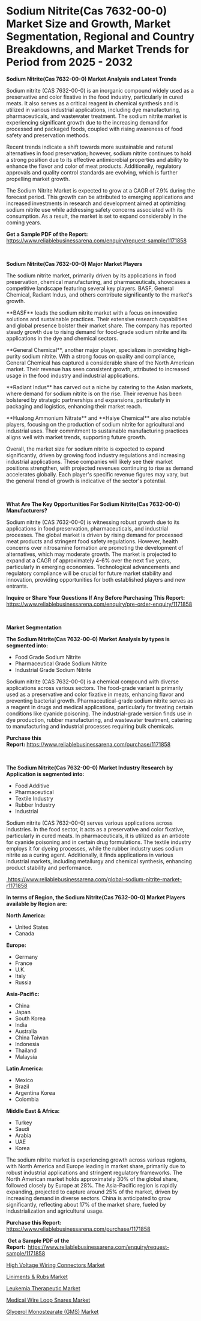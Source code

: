 <p><h1>Sodium Nitrite(Cas 7632-00-0) Market Size and Growth, Market Segmentation, Regional and Country Breakdowns, and Market Trends for Period from 2025 -  2032</h1></p><p><strong>Sodium Nitrite(Cas 7632-00-0) Market Analysis and Latest Trends</strong></p>
<p><p>Sodium nitrite (CAS 7632-00-0) is an inorganic compound widely used as a preservative and color fixative in the food industry, particularly in cured meats. It also serves as a critical reagent in chemical synthesis and is utilized in various industrial applications, including dye manufacturing, pharmaceuticals, and wastewater treatment. The sodium nitrite market is experiencing significant growth due to the increasing demand for processed and packaged foods, coupled with rising awareness of food safety and preservation methods.</p><p>Recent trends indicate a shift towards more sustainable and natural alternatives in food preservation; however, sodium nitrite continues to hold a strong position due to its effective antimicrobial properties and ability to enhance the flavor and color of meat products. Additionally, regulatory approvals and quality control standards are evolving, which is further propelling market growth.</p><p>The Sodium Nitrite Market is expected to grow at a CAGR of 7.9% during the forecast period. This growth can be attributed to emerging applications and increased investments in research and development aimed at optimizing sodium nitrite use while addressing safety concerns associated with its consumption. As a result, the market is set to expand considerably in the coming years.</p></p>
<p><strong>Get a Sample PDF of the Report:&nbsp;</strong> <a href="https://www.reliablebusinessarena.com/enquiry/request-sample/1171858?utm_campaign=2264&utm_medium=2&utm_source=Github&utm_content=ia&utm_term=02022025&utm_id=sodium-nitritecas-7632-00-0">https://www.reliablebusinessarena.com/enquiry/request-sample/1171858</a></p>
<p>&nbsp;</p>
<p><strong>Sodium Nitrite(Cas 7632-00-0) Major Market Players</strong></p>
<p><p>The sodium nitrite market, primarily driven by its applications in food preservation, chemical manufacturing, and pharmaceuticals, showcases a competitive landscape featuring several key players. BASF, General Chemical, Radiant Indus, and others contribute significantly to the market's growth.</p><p>**BASF** leads the sodium nitrite market with a focus on innovative solutions and sustainable practices. Their extensive research capabilities and global presence bolster their market share. The company has reported steady growth due to rising demand for food-grade sodium nitrite and its applications in the dye and chemical sectors.</p><p>**General Chemical**, another major player, specializes in providing high-purity sodium nitrite. With a strong focus on quality and compliance, General Chemical has captured a considerable share of the North American market. Their revenue has seen consistent growth, attributed to increased usage in the food industry and industrial applications.</p><p>**Radiant Indus** has carved out a niche by catering to the Asian markets, where demand for sodium nitrite is on the rise. Their revenue has been bolstered by strategic partnerships and expansions, particularly in packaging and logistics, enhancing their market reach.</p><p>**Hualong Ammonium Nitrate** and **Haiye Chemical** are also notable players, focusing on the production of sodium nitrite for agricultural and industrial uses. Their commitment to sustainable manufacturing practices aligns well with market trends, supporting future growth.</p><p>Overall, the market size for sodium nitrite is expected to expand significantly, driven by growing food industry regulations and increasing industrial applications. These companies will likely see their market positions strengthen, with projected revenues continuing to rise as demand accelerates globally. Each player's specific revenue figures may vary, but the general trend of growth is indicative of the sector's potential.</p></p>
<p>&nbsp;</p>
<p><strong>What Are The Key Opportunities For Sodium Nitrite(Cas 7632-00-0) Manufacturers?</strong></p>
<p><p>Sodium nitrite (CAS 7632-00-0) is witnessing robust growth due to its applications in food preservation, pharmaceuticals, and industrial processes. The global market is driven by rising demand for processed meat products and stringent food safety regulations. However, health concerns over nitrosamine formation are promoting the development of alternatives, which may moderate growth. The market is projected to expand at a CAGR of approximately 4-6% over the next five years, particularly in emerging economies. Technological advancements and regulatory compliance will be crucial for future market stability and innovation, providing opportunities for both established players and new entrants.</p></p>
<p><strong>Inquire or Share Your Questions If Any Before Purchasing This Report:</strong> <a href="https://www.reliablebusinessarena.com/enquiry/pre-order-enquiry/1171858?utm_campaign=2264&utm_medium=2&utm_source=Github&utm_content=ia&utm_term=02022025&utm_id=sodium-nitritecas-7632-00-0">https://www.reliablebusinessarena.com/enquiry/pre-order-enquiry/1171858</a></p>
<p>&nbsp;</p>
<p><strong>Market Segmentation</strong></p>
<p><strong>The Sodium Nitrite(Cas 7632-00-0) Market Analysis by types is segmented into:</strong></p>
<p><ul><li>Food Grade Sodium Nitrite</li><li>Pharmaceutical Grade Sodium Nitrite</li><li>Industrial Grade Sodium Nitrite</li></ul></p>
<p><p>Sodium nitrite (CAS 7632-00-0) is a chemical compound with diverse applications across various sectors. The food-grade variant is primarily used as a preservative and color fixative in meats, enhancing flavor and preventing bacterial growth. Pharmaceutical-grade sodium nitrite serves as a reagent in drugs and medical applications, particularly for treating certain conditions like cyanide poisoning. The industrial-grade version finds use in dye production, rubber manufacturing, and wastewater treatment, catering to manufacturing and industrial processes requiring bulk chemicals.</p></p>
<p><strong>Purchase this Report:&nbsp;</strong><a href="https://www.reliablebusinessarena.com/purchase/1171858?utm_campaign=2264&utm_medium=2&utm_source=Github&utm_content=ia&utm_term=02022025&utm_id=sodium-nitritecas-7632-00-0">https://www.reliablebusinessarena.com/purchase/1171858</a></p>
<p>&nbsp;</p>
<p><strong>The Sodium Nitrite(Cas 7632-00-0) Market Industry Research by Application is segmented into:</strong></p>
<p><ul><li>Food Additive</li><li>Pharmaceutical</li><li>Textile Industry</li><li>Rubber Industry</li><li>Industrial</li></ul></p>
<p><p>Sodium nitrite (CAS 7632-00-0) serves various applications across industries. In the food sector, it acts as a preservative and color fixative, particularly in cured meats. In pharmaceuticals, it is utilized as an antidote for cyanide poisoning and in certain drug formulations. The textile industry employs it for dyeing processes, while the rubber industry uses sodium nitrite as a curing agent. Additionally, it finds applications in various industrial markets, including metallurgy and chemical synthesis, enhancing product stability and performance.</p></p>
<p><a href="https://www.reliablebusinessarena.com/global-sodium-nitrite-market-r1171858?utm_campaign=2264&utm_medium=2&utm_source=Github&utm_content=ia&utm_term=02022025&utm_id=sodium-nitritecas-7632-00-0">&nbsp;https://www.reliablebusinessarena.com/global-sodium-nitrite-market-r1171858</a></p>
<p><strong>In terms of Region, the Sodium Nitrite(Cas 7632-00-0) Market Players available by Region are:</strong></p>
<p>
    <p> <strong> North America: </strong>
        <ul>
            <li>United States</li>
            <li>Canada</li>
        </ul>
        </p> 
    <p> <strong> Europe: </strong>
        <ul>
            <li>Germany</li>
            <li>France</li>
            <li>U.K.</li>
            <li>Italy</li>
            <li>Russia</li>
        </ul>
        </p> 
    <p> <strong> Asia-Pacific: </strong>
        <ul>
            <li>China</li>
            <li>Japan</li>
            <li>South Korea</li>
            <li>India</li>
            <li>Australia</li>
            <li>China Taiwan</li>
            <li>Indonesia</li>
            <li>Thailand</li>
            <li>Malaysia</li>
        </ul>
        </p> 
    <p> <strong> Latin America: </strong>
        <ul>
            <li>Mexico</li>
            <li>Brazil</li>
            <li>Argentina Korea</li>
            <li>Colombia</li>
        </ul>
        </p> 
    <p> <strong> Middle East & Africa: </strong>
        <ul>
            <li>Turkey</li>
            <li>Saudi</li>
            <li>Arabia</li>
            <li>UAE</li>
            <li>Korea</li>
        </ul>
    </p>
    </p>
<p><p>The sodium nitrite market is experiencing growth across various regions, with North America and Europe leading in market share, primarily due to robust industrial applications and stringent regulatory frameworks. The North American market holds approximately 30% of the global share, followed closely by Europe at 28%. The Asia-Pacific region is rapidly expanding, projected to capture around 25% of the market, driven by increasing demand in diverse sectors. China is anticipated to grow significantly, reflecting about 17% of the market share, fueled by industrialization and agricultural usage.</p></p>
<p><strong>Purchase this Report: </strong><a href="https://www.reliablebusinessarena.com/purchase/1171858?utm_campaign=2264&utm_medium=2&utm_source=Github&utm_content=ia&utm_term=02022025&utm_id=sodium-nitritecas-7632-00-0">https://www.reliablebusinessarena.com/purchase/1171858</a></p>
<p>&nbsp;<strong>Get a Sample PDF of the Report:&nbsp;&nbsp;</strong><a href="https://www.reliablebusinessarena.com/enquiry/request-sample/1171858?utm_campaign=2264&utm_medium=2&utm_source=Github&utm_content=ia&utm_term=02022025&utm_id=sodium-nitritecas-7632-00-0">https://www.reliablebusinessarena.com/enquiry/request-sample/1171858</a></p>
<p><strong></strong></p>
<p><p><a href="https://www.linkedin.com/pulse/projecting-high-voltage-wiring-connectors-markets-future-thorough-uazac?utm_campaign=2264&utm_medium=2&utm_source=Github&utm_content=ia&utm_term=02022025&utm_id=sodium-nitritecas-7632-00-0">High Voltage Wiring Connectors Market</a></p><p><a href="https://www.linkedin.com/pulse/growth-projections-liniments-rubs-market-in-depth-size-scope-slg4c?utm_campaign=2264&utm_medium=2&utm_source=Github&utm_content=ia&utm_term=02022025&utm_id=sodium-nitritecas-7632-00-0">Liniments & Rubs Market</a></p><p><a href="https://www.linkedin.com/pulse/insightful-leukemia-therapeutic-market-trends-growth-opportunities-ujdce?utm_campaign=2264&utm_medium=2&utm_source=Github&utm_content=ia&utm_term=02022025&utm_id=sodium-nitritecas-7632-00-0">Leukemia Therapeutic Market</a></p><p><a href="https://www.linkedin.com/pulse/medical-wire-loop-snares-market-research-report-analyzing-l3igf?utm_campaign=2264&utm_medium=2&utm_source=Github&utm_content=ia&utm_term=02022025&utm_id=sodium-nitritecas-7632-00-0">Medical Wire Loop Snares Market</a></p><p><a href="https://www.linkedin.com/pulse/market-dynamics-glycerol-monostearate-gms-key-trends-macroeconomic-pshqf?utm_campaign=2264&utm_medium=2&utm_source=Github&utm_content=ia&utm_term=02022025&utm_id=sodium-nitritecas-7632-00-0">Glycerol Monostearate (GMS) Market</a></p></p>